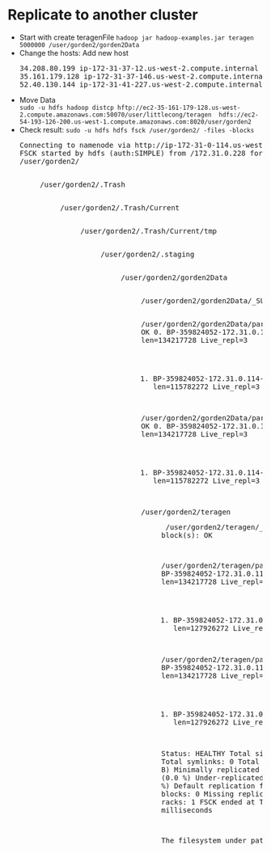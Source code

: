 <h1>Replicate to another cluster</h1>
<ul>
<li>
Start with create teragenFile <code>hadoop jar hadoop-examples.jar teragen  5000000 /user/gorden2/gorden2Data </code>
</li>
<li>
Change the hosts: Add new host
<pre>
34.208.80.199 ip-172-31-37-12.us-west-2.compute.internal
35.161.179.128 ip-172-31-37-146.us-west-2.compute.internal
52.40.130.144 ip-172-31-41-227.us-west-2.compute.internal
</pre>
</li>
<li>
Move Data <code>
sudo -u hdfs hadoop distcp hftp://ec2-35-161-179-128.us-west-2.compute.amazonaws.com:50070/user/littlecong/teragen  hdfs://ec2-54-193-126-200.us-west-1.compute.amazonaws.com:8020/user/gorden2 </code>
</li>
<li>
Check result: 
<code>sudo -u hdfs hdfs fsck /user/gorden2/ -files -blocks</code> <br/>
<pre>
Connecting to namenode via http://ip-172-31-0-114.us-west-1.compute.internal:50070
FSCK started by hdfs (auth:SIMPLE) from /172.31.0.228 for path /user/gorden2/ at Tue May 09 07:11:23 UTC 2017
/user/gorden2/ <dir>
/user/gorden2/.Trash <dir>
/user/gorden2/.Trash/Current <dir>
/user/gorden2/.Trash/Current/tmp <dir>
/user/gorden2/.staging <dir>
/user/gorden2/gorden2Data <dir>
/user/gorden2/gorden2Data/_SUCCESS 0 bytes, 0 block(s):  OK

/user/gorden2/gorden2Data/part-m-00000 250000000 bytes, 2 block(s):  OK
0. BP-359824052-172.31.0.114-1494295739360:blk_1073742693_1869 len=134217728 Live_repl=3
1. BP-359824052-172.31.0.114-1494295739360:blk_1073742696_1872 len=115782272 Live_repl=3

/user/gorden2/gorden2Data/part-m-00001 250000000 bytes, 2 block(s):  OK
0. BP-359824052-172.31.0.114-1494295739360:blk_1073742692_1868 len=134217728 Live_repl=3
1. BP-359824052-172.31.0.114-1494295739360:blk_1073742695_1871 len=115782272 Live_repl=3

/user/gorden2/teragen <dir>
/user/gorden2/teragen/_SUCCESS 0 bytes, 0 block(s):  OK

/user/gorden2/teragen/part-m-00000 262144000 bytes, 2 block(s):  OK
0. BP-359824052-172.31.0.114-1494295739360:blk_1073743111_2289 len=134217728 Live_repl=3
1. BP-359824052-172.31.0.114-1494295739360:blk_1073743114_2292 len=127926272 Live_repl=3

/user/gorden2/teragen/part-m-00001 262144000 bytes, 2 block(s):  OK
0. BP-359824052-172.31.0.114-1494295739360:blk_1073743110_2288 len=134217728 Live_repl=3
1. BP-359824052-172.31.0.114-1494295739360:blk_1073743113_2291 len=127926272 Live_repl=3

Status: HEALTHY
 Total size:    1024288000 B
 Total dirs:    7
 Total files:   6
 Total symlinks:                0
 Total blocks (validated):      8 (avg. block size 128036000 B)
 Minimally replicated blocks:   8 (100.0 %)
 Over-replicated blocks:        0 (0.0 %)
 Under-replicated blocks:       0 (0.0 %)
 Mis-replicated blocks:         0 (0.0 %)
 Default replication factor:    3
 Average block replication:     3.0
 Corrupt blocks:                0
 Missing replicas:              0 (0.0 %)
 Number of data-nodes:          5
 Number of racks:               1
FSCK ended at Tue May 09 07:11:23 UTC 2017 in 3 milliseconds


The filesystem under path '/user/gorden2/' is HEALTHY
</pre>
</li>
</ul>
